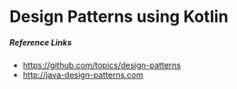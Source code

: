 # Design Patterns using Kotlin

##### Reference Links
* https://github.com/topics/design-patterns
* http://java-design-patterns.com
